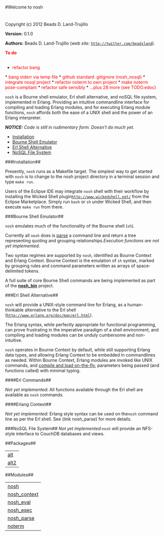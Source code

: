 

#Welcome to nosh#


Copyright (c) 2012 Beads D. Land-Trujillo

__Version:__ 0.1.0

__Authors:__ Beads D. Land-Trujillo (_web site:_ [`http://twitter.com/beadsland`](http://twitter.com/beadsland)).

__<font color="red">To do</font>__
<br></br>

* <font color="red">refactor bang
</font>
* <font color="red">bang stderr via temp file
</font>
* <font color="red">github standard .gitignore (nosh_nosql)
</font>
* <font color="red">integrate nosql project
</font>
* <font color="red">refactor noterm to own project
</font>
* <font color="red">make noterm pose-compliant
</font>
* <font color="red">refactor safe sensibly
</font>
* <font color="red">...plus 28 more (see TODO.edoc)
</font>


`nosh` is a Bourne shell emulator, Erl shell alternative, and
  noSQL file system,  implemented in Erlang.  Providing an intuitive
  commandline interface for compiling and loading Erlang modules, and for
  executing Erlang module functions, `nosh` affords both the ease of a
UNIX shell and the power of an Erlang interpreter.

_<strong>NOTICE:</strong> Code is still in rudimentary form. Doesn't  do much yet._
* [Installation](http://github.com/beadsland/nosh/blob/master/doc/README.md#Installation)
* [Bourne Shell Emulator](http://github.com/beadsland/nosh/blob/master/doc/README.md#Bourne_Shell_Emulator)
* [Erl Shell Alternative](http://github.com/beadsland/nosh/blob/master/doc/README.md#Erl_Shell_Alternative)
* [NoSQL File System](http://github.com/beadsland/nosh/blob/master/doc/README.md#NoSQL_File_System)


###<a name="Installation">Installation</a>##


Presently, `nosh` runs as a Makefile target.  The simplest way to get
  started with `nosh` is to change to the nosh project directory in a
  terminal session and type `make run`.

Users of the Eclipse IDE may integrate `nosh` shell with their
  workflow by installing the Wicked Shell plugin[`http://www.wickedshell.net/`](http://www.wickedshell.net/) from the Eclipse Marketplace.  Simply
  run `bash` or `sh` under Wicked Shell, and then execute `make run`
from there.

###<a name="Bourne_Shell_Emulator">Bourne Shell Emulator</a>##


`nosh` emulates much of the functionality of the Bourne shell (`sh`).

Currently all `nosh` does is [parse](http://github.com/beadsland/nosh/blob/master/doc/nosh_parse.md) a command line
  and return a tree representing quoting and grouping relationships._Execution functions are not yet implemented_.

Two syntax regimes are supported by `nosh`, identified as Bourne Context
  and Erlang Context.  Bourne Context is the emulation of `sh` syntax,
marked by grouping rules and command parameters written as arrays of
space-delimited tokens.

A full suite of core Bourne Shell commands are being implemented as part
  of the __[nosh_bin](http://github.com/beadsland/nosh_bin)__
project.

###<a name="Erl_Shell_Alternative">Erl Shell Alternative</a>##


`nosh` will provide a UNIX-style command line for Erlang, as a
  human-thinkable alternative to the Erl shell
  ([`http://www.erlang.org/doc/man/erl.html`](http://www.erlang.org/doc/man/erl.html)).

The Erlang syntax, while perfectly appropriate for functional
programming, can prove frustrating in the imperative paradigm of a
shell environment, and compiling and loading modules can be unduly
cumbersome and non-intuitive.

`nosh` operates in Bourne Context by default, while still supporting
  Erlang data types, and allowing Erlang Context to be embedded in
  commandlines as needed.  Within Bourne Context, Erlang modules are
  invoked like UNIX commands, and [compile and load
  on-the-fly](http://github.com/beadsland/nosh/blob/master/doc/nosh_load.md), parameters being passed (and functions called) with
minimal typing.

####<a name="Erl_Commands">Erl Commands</a>##


_Not yet implemented:_  All functions available through the Erl
  shell are available as `nosh` commands.

####<a name="Erlang_Context">Erlang Context</a>##


_Not yet implemented:_  Erlang style syntax can be used on the`nosh` command line as per the Erl shell.  See {link nosh_parse} for
more details.

###<a name="NoSQL_File_System">NoSQL File System</a>##
_Not yet implemented:_`nosh` will provide an NFS-style interface
  to CouchDB databases and views.

##Packages##


<table width="100%" border="0" summary="list of packages"><tr><td><a href="http://github.com/beadsland/nosh/blob/master/alt/package-summary.md" class="package">alt</a></td></tr><tr><td><a href="http://github.com/beadsland/nosh/blob/master/alt2/package-summary.md" class="package">alt2</a></td></tr></table>



##Modules##


<table width="100%" border="0" summary="list of modules">
<tr><td><a href="http://github.com/beadsland/nosh/blob/master/doc/nosh.md" class="module">nosh</a></td></tr>
<tr><td><a href="http://github.com/beadsland/nosh/blob/master/doc/nosh_context.md" class="module">nosh_context</a></td></tr>
<tr><td><a href="http://github.com/beadsland/nosh/blob/master/doc/nosh_eval.md" class="module">nosh_eval</a></td></tr>
<tr><td><a href="http://github.com/beadsland/nosh/blob/master/doc/nosh_exec.md" class="module">nosh_exec</a></td></tr>
<tr><td><a href="http://github.com/beadsland/nosh/blob/master/doc/nosh_parse.md" class="module">nosh_parse</a></td></tr>
<tr><td><a href="http://github.com/beadsland/nosh/blob/master/doc/noterm.md" class="module">noterm</a></td></tr></table>

